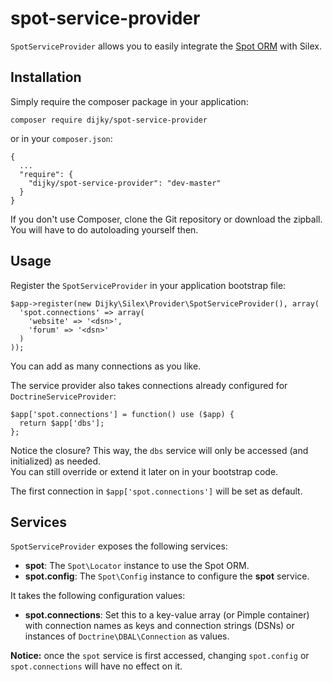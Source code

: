 spot-service-provider
=====================

`SpotServiceProvider` allows you to easily integrate the [Spot ORM](http://phpdatamapper.com/) with Silex.

Installation
-

Simply require the composer package in your application:

    composer require dijky/spot-service-provider

or in your `composer.json`:

    {
      ...
      "require": {
        "dijky/spot-service-provider": "dev-master"
      }
    }

If you don't use Composer, clone the Git repository or download the zipball.  
You will have to do autoloading yourself then.

Usage
-

Register the `SpotServiceProvider` in your application bootstrap file:

    $app->register(new Dijky\Silex\Provider\SpotServiceProvider(), array(
      'spot.connections' => array(
        'website' => '<dsn>',
        'forum' => '<dsn>'
      )
    ));

You can add as many connections as you like. 

The service provider also takes connections already configured for `DoctrineServiceProvider`:

    $app['spot.connections'] = function() use ($app) {
      return $app['dbs'];
    };

Notice the closure? This way, the `dbs` service will only be accessed (and initialized) as needed.  
You can still override or extend it later on in your bootstrap code.

The first connection in `$app['spot.connections']` will be set as default.

Services
-

`SpotServiceProvider` exposes the following services:

 - **spot**: The `Spot\Locator` instance to use the Spot ORM.
 - **spot.config**: The `Spot\Config` instance to configure the ****spot**** service.
 
It takes the following configuration values:

 - **spot.connections**: Set this to a key-value array (or Pimple container) with connection names as keys and connection strings (DSNs) or instances of `Doctrine\DBAL\Connection` as values.

**Notice:** once the `spot` service is first accessed, changing `spot.config` or `spot.connections` will have no effect on it.
